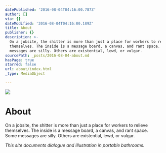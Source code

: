 ```yaml
---
datePublished: '2016-08-04T04:16:00.787Z'
author: []
via: {}
dateModified: '2016-08-04T04:16:00.189Z'
title: About
publisher: {}
description: >-
  On a jobsite, the shitter is more than just a place for workers to relieve
  themselves. The inside is a message board, a canvas, and rant space. Some
  messages are silly. Others are existential, lewd, or vulgar. 
sourcePath: _posts/2016-08-04-about.md
hasPage: true
starred: false
url: about/index.html
_type: MediaObject

---
```

![](https://the-grid-user-content.s3-us-west-2.amazonaws.com/5eb6536d-ad3b-4a68-b723-acf07235e9f9.jpg)

# About

On a jobsite, the shitter is more than just a place for workers to relieve themselves. The inside is a message board, a canvas, and rant space. Some messages are silly. Others are existential, lewd, or vulgar. 

_This site documents dialogue and illustration in portable bathrooms._